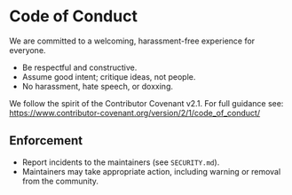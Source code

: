 # Code of Conduct

We are committed to a welcoming, harassment-free experience for everyone.
- Be respectful and constructive.
- Assume good intent; critique ideas, not people.
- No harassment, hate speech, or doxxing.

We follow the spirit of the Contributor Covenant v2.1.
For full guidance see: https://www.contributor-covenant.org/version/2/1/code_of_conduct/

## Enforcement
- Report incidents to the maintainers (see `SECURITY.md`).
- Maintainers may take appropriate action, including warning or removal from the community.
